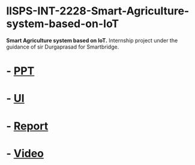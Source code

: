 # llSPS-INT-2228-Smart-Agriculture-system-based-on-IoT
**Smart Agriculture system based on IoT.**
Internship project under the guidance of sir Durgaprasad for Smartbridge.

# - [PPT](https://bit.ly/smart-intern-ppt)
# - [UI](https://bit.ly/smart-intern-ui)
# - [Report](https://bit.ly/smart-intern-report)
# - [Video](https://bit.ly/smart-intern-vid)
